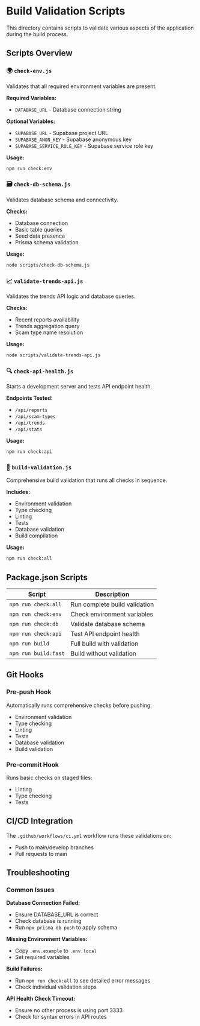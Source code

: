 # Build Validation Scripts

This directory contains scripts to validate various aspects of the application during the build process.

## Scripts Overview

### 🌍 `check-env.js`

Validates that all required environment variables are present.

**Required Variables:**

- `DATABASE_URL` - Database connection string

**Optional Variables:**

- `SUPABASE_URL` - Supabase project URL
- `SUPABASE_ANON_KEY` - Supabase anonymous key
- `SUPABASE_SERVICE_ROLE_KEY` - Supabase service role key

**Usage:**

```bash
npm run check:env
```

### 🗃️ `check-db-schema.js`

Validates database schema and connectivity.

**Checks:**

- Database connection
- Basic table queries
- Seed data presence
- Prisma schema validation

**Usage:**

```bash
node scripts/check-db-schema.js
```

### 📈 `validate-trends-api.js`

Validates the trends API logic and database queries.

**Checks:**

- Recent reports availability
- Trends aggregation query
- Scam type name resolution

**Usage:**

```bash
node scripts/validate-trends-api.js
```

### 🔍 `check-api-health.js`

Starts a development server and tests API endpoint health.

**Endpoints Tested:**

- `/api/reports`
- `/api/scam-types`
- `/api/trends`
- `/api/stats`

**Usage:**

```bash
npm run check:api
```

### 🚀 `build-validation.js`

Comprehensive build validation that runs all checks in sequence.

**Includes:**

- Environment validation
- Type checking
- Linting
- Tests
- Database validation
- Build compilation

**Usage:**

```bash
npm run check:all
```

## Package.json Scripts

| Script               | Description                   |
| -------------------- | ----------------------------- |
| `npm run check:all`  | Run complete build validation |
| `npm run check:env`  | Check environment variables   |
| `npm run check:db`   | Validate database schema      |
| `npm run check:api`  | Test API endpoint health      |
| `npm run build`      | Full build with validation    |
| `npm run build:fast` | Build without validation      |

## Git Hooks

### Pre-push Hook

Automatically runs comprehensive checks before pushing:

- Environment validation
- Type checking
- Linting
- Tests
- Database validation
- Build validation

### Pre-commit Hook

Runs basic checks on staged files:

- Linting
- Type checking
- Tests

## CI/CD Integration

The `.github/workflows/ci.yml` workflow runs these validations on:

- Push to main/develop branches
- Pull requests to main

## Troubleshooting

### Common Issues

**Database Connection Failed:**

- Ensure DATABASE_URL is correct
- Check database is running
- Run `npx prisma db push` to apply schema

**Missing Environment Variables:**

- Copy `.env.example` to `.env.local`
- Set required variables

**Build Failures:**

- Run `npm run check:all` to see detailed error messages
- Check individual validation steps

**API Health Check Timeout:**

- Ensure no other process is using port 3333
- Check for syntax errors in API routes
